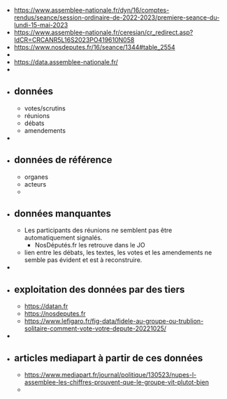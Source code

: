 - https://www.assemblee-nationale.fr/dyn/16/comptes-rendus/seance/session-ordinaire-de-2022-2023/premiere-seance-du-lundi-15-mai-2023
- https://www.assemblee-nationale.fr/ceresian/cr_redirect.asp?IdCR=CRCANR5L16S2023PO419610N058
- https://www.nosdeputes.fr/16/seance/1344#table_2554
-
- https://data.assemblee-nationale.fr/
-
- ## données
	- votes/scrutins
	- réunions
	- débats
	- amendements
-
- ## données de référence
	- organes
	- acteurs
	-
- ## données manquantes
	- Les participants des réunions ne semblent pas être automatiquement signalés.
		- NosDéputés.fr les retrouve dans le JO
	- lien entre les débats, les textes, les votes et les amendements ne semble pas évident et est à reconstruire.
-
- ## exploitation des données par des tiers
	- https://datan.fr
	- https://nosdeputes.fr
	- https://www.lefigaro.fr/fig-data/fidele-au-groupe-ou-trublion-solitaire-comment-vote-votre-depute-20221025/
-
- ## articles mediapart à partir de ces données
	- https://www.mediapart.fr/journal/politique/130523/nupes-l-assemblee-les-chiffres-prouvent-que-le-groupe-vit-plutot-bien
	-